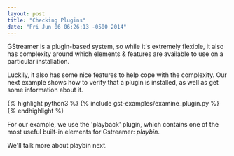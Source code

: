 ```yaml
---
layout: post
title: "Checking Plugins"
date: "Fri Jun 06 06:26:13 -0500 2014"
---
```

GStreamer is a plugin-based system, so while it's extremely flexible, it also has complexity around which elements & features are available to use on a particular installation.

Luckily, it also has some nice features to help cope with the complexity. Our next example shows how to verify that a plugin is installed, as well as get some information about it.

{% highlight python3 %}
{% include gst-examples/examine_plugin.py %}
{% endhighlight %}

For our example, we use the 'playback' plugin, which contains one of the most useful built-in elements for Gstreamer: _playbin_.

We'll talk more about playbin next.
